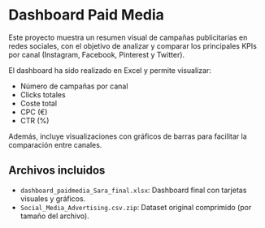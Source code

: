 # Dashboard Paid Media

Este proyecto muestra un resumen visual de campañas publicitarias en redes sociales, con el objetivo de analizar y comparar los principales KPIs por canal (Instagram, Facebook, Pinterest y Twitter).

El dashboard ha sido realizado en Excel y permite visualizar:

- Número de campañas por canal
- Clicks totales
- Coste total
- CPC (€)
- CTR (%)

Además, incluye visualizaciones con gráficos de barras para facilitar la comparación entre canales.

## Archivos incluidos

- `dashboard_paidmedia_Sara_final.xlsx`: Dashboard final con tarjetas visuales y gráficos.
- `Social_Media_Advertising.csv.zip`: Dataset original comprimido (por tamaño del archivo).
